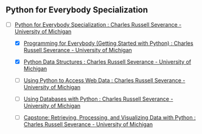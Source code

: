 ## Python for Everybody Specialization

- [ ] [Python for Everybody Specialization : Charles Russell Severance - University of Michigan ](https://www.coursera.org/specializations/python)

    - [X] [Programming for Everybody (Getting Started with Python) : Charles Russell Severance - University of Michigan ](https://www.coursera.org/learn/python)

    - [X] [Python Data Structures : Charles Russell Severance - University of Michigan ](https://www.coursera.org/learn/python-data)

    - [ ] [Using Python to Access Web Data : Charles Russell Severance - University of Michigan ](https://www.coursera.org/learn/python-network-data)

    - [ ] [Using Databases with Python : Charles Russell Severance - University of Michigan ](https://www.coursera.org/learn/python-databases)

    - [ ] [Capstone: Retrieving, Processing, and Visualizing Data with Python : Charles Russell Severance - University of Michigan ](https://www.coursera.org/learn/python-data-visualization)